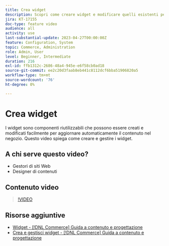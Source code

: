 ```yaml
---
title: Crea widget
description: Scopri come creare widget e modificare quelli esistenti per aggiornare automaticamente il contenuto nel tuo store.
jira: KT-17155
doc-type: feature video
audience: all
activity: use
last-substantial-update: 2023-04-27T00:00:00Z
feature: Configuration, System
topic: Commerce, Administration
role: Admin, User
level: Beginner, Intermediate
duration: 216
exl-id: ffb1312c-2686-48a4-945e-e6f58cb0ad18
source-git-commit: ee2c20d3faab8eb441c8112dcf6bba51906820a5
workflow-type: tm+mt
source-wordcount: '76'
ht-degree: 0%

---
```


# Crea widget

I widget sono componenti riutilizzabili che possono essere creati e modificati facilmente per aggiornare automaticamente il contenuto nel negozio. Questo video spiega come creare e gestire i widget.

## A chi serve questo video?

- Gestori di siti Web
- Designer di contenuti

## Contenuto video

>[!VIDEO](https://video.tv.adobe.com/v/343786?quality=12&learn=on)

## Risorse aggiuntive

- [Widget - [!DNL Commerce] Guida a contenuto e progettazione](https://experienceleague.adobe.com/docs/commerce-admin/content-design/elements/widgets/widgets.html?lang=it)
- [Crea e gestisci widget - [!DNL Commerce] Guida a contenuto e progettazione](https://experienceleague.adobe.com/docs/commerce-admin/content-design/elements/widgets/widget-create.html?lang=it)
